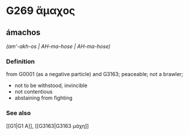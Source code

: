 # G269 ἄμαχος

## ámachos

_(am'-akh-os | AH-ma-hose | AH-ma-hose)_

### Definition

from G0001 (as a negative particle) and G3163; peaceable; not a brawler; 

- not to be withstood, invincible
- not contentious
- abstaining from fighting

### See also

[[G1|G1 Α]], [[G3163|G3163 μάχη]]
